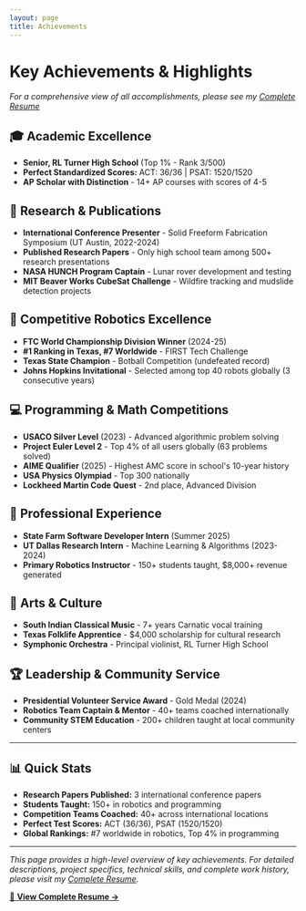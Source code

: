 ```yaml
---
layout: page
title: Achievements
---
```


# Key Achievements & Highlights

*For a comprehensive view of all accomplishments, please see my [Complete Resume](summary.md)*

## 🎓 Academic Excellence
- **Senior, RL Turner High School** (Top 1% - Rank 3/500)
- **Perfect Standardized Scores:** ACT: 36/36 | PSAT: 1520/1520
- **AP Scholar with Distinction** - 14+ AP courses with scores of 4-5

## 🔬 Research & Publications
- **International Conference Presenter** - Solid Freeform Fabrication Symposium (UT Austin, 2022-2024)
- **Published Research Papers** - Only high school team among 500+ research presentations
- **NASA HUNCH Program Captain** - Lunar rover development and testing
- **MIT Beaver Works CubeSat Challenge** - Wildfire tracking and mudslide detection projects

## 🤖 Competitive Robotics Excellence
- **FTC World Championship Division Winner** (2024-25)
- **#1 Ranking in Texas, #7 Worldwide** - FIRST Tech Challenge
- **Texas State Champion** - Botball Competition (undefeated record)
- **Johns Hopkins Invitational** - Selected among top 40 robots globally (3 consecutive years)

## 💻 Programming & Math Competitions
- **USACO Silver Level** (2023) - Advanced algorithmic problem solving
- **Project Euler Level 2** - Top 4% of all users globally (63 problems solved)
- **AIME Qualifier** (2025) - Highest AMC score in school's 10-year history
- **USA Physics Olympiad** - Top 300 nationally
- **Lockheed Martin Code Quest** - 2nd place, Advanced Division

## 💼 Professional Experience
- **State Farm Software Developer Intern** (Summer 2025)
- **UT Dallas Research Intern** - Machine Learning & Algorithms (2023-2024)
- **Primary Robotics Instructor** - 150+ students taught, $8,000+ revenue generated

## 🎵 Arts & Culture
- **South Indian Classical Music** - 7+ years Carnatic vocal training
- **Texas Folklife Apprentice** - $4,000 scholarship for cultural research
- **Symphonic Orchestra** - Principal violinist, RL Turner High School

## 🏆 Leadership & Community Service
- **Presidential Volunteer Service Award** - Gold Medal (2024)
- **Robotics Team Captain & Mentor** - 40+ teams coached internationally
- **Community STEM Education** - 200+ children taught at local community centers

---

## 📊 Quick Stats
- **Research Papers Published:** 3 international conference papers
- **Students Taught:** 150+ in robotics and programming
- **Competition Teams Coached:** 40+ across international locations
- **Perfect Test Scores:** ACT (36/36), PSAT (1520/1520)
- **Global Rankings:** #7 worldwide in robotics, Top 4% in programming

---

*This page provides a high-level overview of key achievements. For detailed descriptions, project specifics, technical skills, and complete work history, please visit my [Complete Resume](summary.md).*

[📄 **View Complete Resume →**](summary.md)
